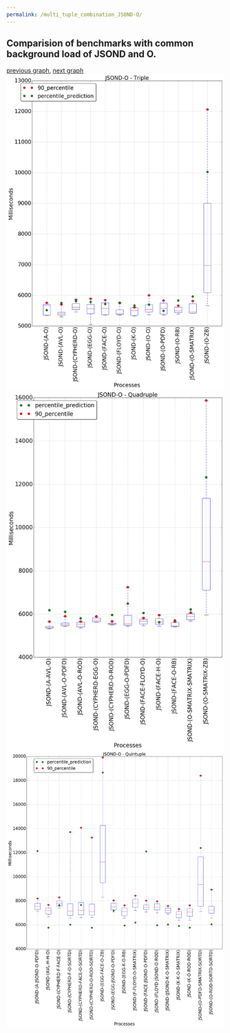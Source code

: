 ```yaml
---
permalink: /multi_tuple_combination_JSOND-O/
---
```



## Comparision of benchmarks with common background load of JSOND and O.

[previous graph](../multi_tuple_combination_JSOND-K/), [next graph](../multi_tuple_combination_JSOND-PDFD/)
![graph figure](./images/triple/JSOND/JSOND-O_box.png)![graph figure](./images/quadruple/JSOND/JSOND-O_box.png)![graph figure](./images/quintuple/JSOND/JSOND-O_box.png)